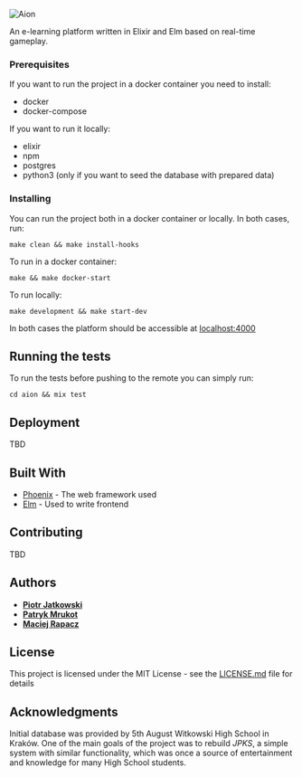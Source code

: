 ![Aion](https://user-images.githubusercontent.com/15965147/28745968-d496ca7a-7483-11e7-9b59-659100df5ba8.png)

An e-learning platform written in Elixir and Elm based on real-time gameplay.

### Prerequisites

If you want to run the project in a docker container you need to install:
- docker
- docker-compose

If you want to run it locally:
- elixir
- npm
- postgres
- python3 (only if you want to seed the database with prepared data)

### Installing

You can run the project both in a docker container or locally. 
In both cases, run:

```
make clean && make install-hooks
```

To run in a docker container:

```
make && make docker-start
``` 

To run locally:

```
make development && make start-dev
```

In both cases the platform should be accessible at [localhost:4000](localhost:4000)

## Running the tests

To run the tests before pushing to the remote you can simply run:

```
cd aion && mix test
```

## Deployment

TBD

## Built With

* [Phoenix](http://www.phoenixframework.org/) - The web framework used
* [Elm](http://elm-lang.org/) - Used to write frontend

## Contributing

TBD

## Authors

* **[Piotr Jatkowski](http://github.com/jtkpiotr)** 
* **[Patryk Mrukot](http://github.com/pmrukot)** 
* **[Maciej Rapacz](http://github.com/mrapacz)**
 
## License

This project is licensed under the MIT License - see the [LICENSE.md](LICENSE.md) file for details

## Acknowledgments

Initial database was provided by 5th August Witkowski High School in Kraków. One of the main goals of the project was 
to rebuild *JPKS*, a simple system with similar functionality, which was once a source of entertainment and knowledge 
for many High School students.
